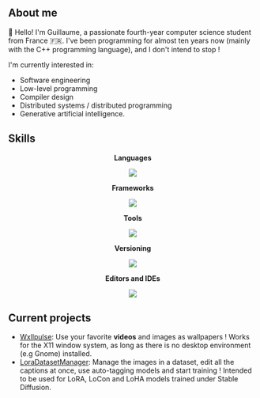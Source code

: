 ## About me

👋 Hello! I'm Guillaume, a passionate fourth-year computer science student from France 🇫🇷. I've been programming for almost ten years now (mainly with the C++ programming language), and I don't intend to stop !

I'm currently interested in:
* Software engineering
* Low-level programming
* Compiler design
* Distributed systems / distributed programming
* Generative artificial intelligence.

## Skills

<p align="center"><b>Languages</b></p>
<p align="center">
  <a href="https://skillicons.dev">
    <img src="https://skillicons.dev/icons?i=c,cpp,java,py,ocaml,rust,scala,js,ts" />
  </a>
</p>

<p align="center"><b>Frameworks</b></p>
<p align="center">
  <a href="https://skillicons.dev">
    <img src="https://skillicons.dev/icons?i=spring,qt,tauri,react,vue" />
  </a>
</p>

<p align="center"><b>Tools</b></p>
<p align="center">
  <a href="https://skillicons.dev">
    <img src="https://skillicons.dev/icons?i=cmake,gradle,docker" />
  </a>
</p>

<p align="center"><b>Versioning</b></p>
<p align="center">
  <a href="https://skillicons.dev">
    <img src="https://skillicons.dev/icons?i=git,github,gitlab" />
  </a>
</p>

<p align="center"><b>Editors and IDEs</b></p>
<p align="center">
  <a href="https://skillicons.dev">
    <img src="https://skillicons.dev/icons?i=vscode,visualstudio,idea" />
  </a>
</p>

## Current projects
* [Wxllpulse](https://github.com/GuillaumeMZ/wxllpulse): Use your favorite **videos** and images as wallpapers ! Works for the X11 window system, as long as there is no desktop environment (e.g Gnome) installed.
* [LoraDatasetManager](https://github.com/GuillaumeMZ/LoraDatasetManager): Manage the images in a dataset, edit all the captions at once, use auto-tagging models and start training ! Intended to be used for LoRA, LoCon and LoHA models trained under Stable Diffusion.
